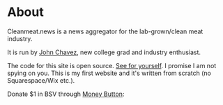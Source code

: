 # About

Cleanmeat.news is a news aggregator for the lab-grown/clean meat industry.

It is run by [John Chavez][1], new college grad and industry enthusiast.

The code for this site is open source. [See for yourself][2]. I promise I am not spying on you. This is my first website and it's written from scratch (no Squarespace/Wix etc.).

Donate $1 in BSV through [Money Button][3]:
<script src="https://www.moneybutton.com/moneybutton.js"></script>
<div class="money-button"
  data-label="Donate"
  data-op-return="Thank you! :)"
  data-to="14727"
  data-amount="1"
  data-currency="USD"
></div>

[1]: https://linkedin.com/in/john415chavez
[2]: https://github.com/j0hnchavez/j0hnchavez.github.io
[3]: https://docs.moneybutton.com/docs/mb-overview.html